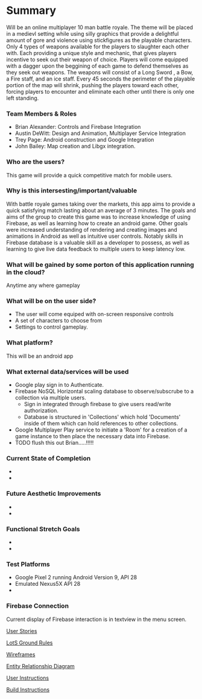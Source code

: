 # Summary
   Will be an online multiplayer 10 man battle royale. The theme will be placed in a medievl setting while using silly graphics that provide a delightful amount of gore and violence using stickfigures as the playable characters. Only 4 types of weapons available for the players to slaughter each other with. Each providing a unique style and mechanic, that gives players incentive to seek out their weapon of choice. Players will come equipped with a dagger upon the beggining of each game to defend themselves as they seek out weapons. 
    The weapons will consist of a Long Sword , a Bow, a Fire staff, and an ice staff. Every 45 seconds the perimeter of the playable portion of the map will shrink, pushing the players toward each other, forcing players to encounter and eliminate each other until there is only one left standing.
    
### Team Members & Roles
* Brian Alexander: Controls and Firebase Integration
* Austin DeWitt: Design and Animation, Multiplayer Service Integration
* Trey Page: Android construction and Google Integration
* John Bailey: Map creation and Libgx integration. 

### Who are the users?
  This game will provide a quick competitive match for mobile users.


### Why is this intersesting/important/valuable
  With battle royale games taking over the markets, this app aims to provide a quick satisfying match lasting about an average of 3      minutes. The goals and aims of the group to create this game was to increase knowledge of using Firebase, as well as learning how to create an android game. Other goals were increased understanding of rendering and creating images and animations in Android as well as intuitive user controls. Notably skills in Firebase database is a valuable skill as a developer to possess, as well as learning to give live data feedback to multiple users to keep latency low. 

### What will be gained by some porton of this application running in the cloud?
  Anytime any where gameplay

### What will be on the user side?
  * The user will come equiped with on-screen responsive controls
  * A set of characters to choose from
  * Settings to control gameplay.

### What platform?
This will be an android app

### What external data/services will be used
* Google play sign in to Authenticate.
* Firebase NoSQL Horizontal scaling database to observe/subscrube to a collection via multiple users. 
    * Sign in integrated through firebase to give users read/write authorization. 
    * Database is structured in 'Collections' which hold 'Documents' inside of them which can hold references to other collections. 
* Google Multiplayer Play service to initiate a 'Room' for a creation of a game instance to then place the necessary data into Firebase.
* TODO flush this out Brian.....!!!!!

### Current State of Completion
* 
* 

### Future Aesthetic Improvements
* 
* 

### Functional Stretch Goals
* 
* 

### Test Platforms
* Google Pixel 2 running Android Version 9, API 28
* Emulated Nexus5X API 28
* 



### Firebase Connection
Current display of Firebase interaction is in textview in the menu screen.


[User Stories](/Docs/userstories.md)

[LotS Ground Rules](/Docs/LordOfTheSticksRules.md)

[Wireframes](/Docs/wireframes.md)

[Entity Relationship Diagram](/Docs/entitydiagram.md)

[User Instructions](Docs/userinstructions.md)

[Build Instructions](Docs/buildinstructions.md)
